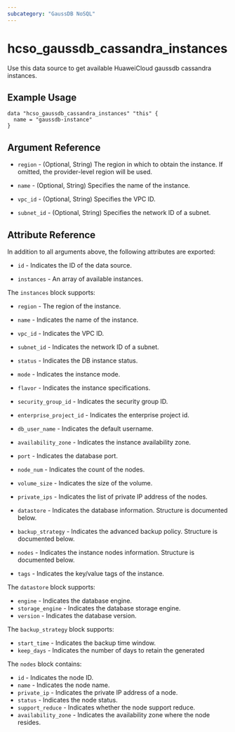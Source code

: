 ```yaml
---
subcategory: "GaussDB NoSQL"
---
```


# hcso_gaussdb_cassandra_instances

Use this data source to get available HuaweiCloud gaussdb cassandra instances.

## Example Usage

```hcl
data "hcso_gaussdb_cassandra_instances" "this" {
  name = "gaussdb-instance"
}
```

## Argument Reference

* `region` - (Optional, String) The region in which to obtain the instance. If omitted, the provider-level region will
  be used.

* `name` - (Optional, String) Specifies the name of the instance.

* `vpc_id` - (Optional, String) Specifies the VPC ID.

* `subnet_id` - (Optional, String) Specifies the network ID of a subnet.

## Attribute Reference

In addition to all arguments above, the following attributes are exported:

* `id` - Indicates the ID of the data source.

* `instances` - An array of available instances.

The `instances` block supports:

* `region` - The region of the instance.

* `name` - Indicates the name of the instance.

* `vpc_id` - Indicates the VPC ID.

* `subnet_id` - Indicates the network ID of a subnet.

* `status` - Indicates the DB instance status.

* `mode` - Indicates the instance mode.

* `flavor` - Indicates the instance specifications.

* `security_group_id` - Indicates the security group ID.

* `enterprise_project_id` - Indicates the enterprise project id.

* `db_user_name` - Indicates the default username.

* `availability_zone` - Indicates the instance availability zone.

* `port` - Indicates the database port.

* `node_num` - Indicates the count of the nodes.

* `volume_size` - Indicates the size of the volume.

* `private_ips` - Indicates the list of private IP address of the nodes.

* `datastore` - Indicates the database information. Structure is documented below.

* `backup_strategy` - Indicates the advanced backup policy. Structure is documented below.

* `nodes` - Indicates the instance nodes information. Structure is documented below.

* `tags` - Indicates the key/value tags of the instance.

The `datastore` block supports:

* `engine` - Indicates the database engine.
* `storage_engine` - Indicates the database storage engine.
* `version` - Indicates the database version.

The `backup_strategy` block supports:

* `start_time` - Indicates the backup time window.
* `keep_days` - Indicates the number of days to retain the generated

The `nodes` block contains:

* `id` - Indicates the node ID.
* `name` - Indicates the node name.
* `private_ip` - Indicates the private IP address of a node.
* `status` - Indicates the node status.
* `support_reduce` - Indicates whether the node support reduce.
* `availability_zone` - Indicates the availability zone where the node resides.
